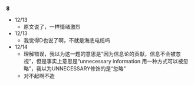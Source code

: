 **8**
- 12/13
	- 原文说了，一样情绪激烈
- 12/13
	- 我觉得D也说了啊，不就是海底电缆吗
- 12/14
	- 理解错误，我以为这一题的意思是“因为信息论的贡献，信息不会被忽视”，但是事实上意思是“unnecessary information 用一种方式可以被忽略”，我以为UNNECESSARY修饰的是“忽略”
	- 对不起啊不造